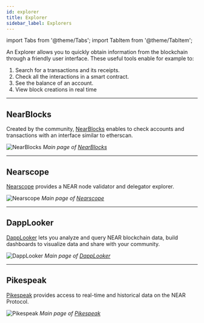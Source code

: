 ```yaml
---
id: explorer
title: Explorer
sidebar_label: Explorers
---
```


import Tabs from '@theme/Tabs';
import TabItem from '@theme/TabItem';

An Explorer allows you to quickly obtain information from the blockchain through a friendly user interface. These useful tools enable for example to:

1. Search for a transactions and its receipts.
2. Check all the interactions in a smart contract.
3. See the balance of an account.
4. View block creations in real time

---

## NearBlocks

Created by the community, [NearBlocks](https://nearblocks.io/) enables to check accounts and transactions with an interface similar to etherscan.

![NearBlocks](/docs/assets/explorers/nearblocks.png) *Main page of [NearBlocks](https://nearblocks.io/)*

<hr className="subsection" />

## Nearscope

[Nearscope](https://nearscope.net/) provides a NEAR node validator and delegator explorer.

![Nearscope](/docs/assets/explorers/nearscope.png) *Main page of [Nearscope](https://nearscope.net/)*

<hr className="subsection" />

## DappLooker

[DappLooker](https://dapplooker.com/) lets you analyze and query NEAR blockchain data, build dashboards to visualize data and share with your community.

![DappLooker](/docs/assets/explorers/dapplooker.png) *Main page of [DappLooker](https://dapplooker.com/)*


<hr className="subsection" />

## Pikespeak

[Pikespeak](https://pikespeak.ai/) provides access to real-time and historical data on the NEAR Protocol.

![Pikespeak](/docs/assets/explorers/pikespeak.png) *Main page of [Pikespeak](https://pikespeak.ai/)*
